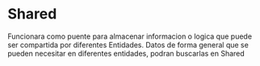 # Shared
Funcionara como puente para almacenar informacion o logica que puede ser compartida por diferentes Entidades.
Datos de forma general que se pueden necesitar en diferentes entidades, podran buscarlas en Shared
